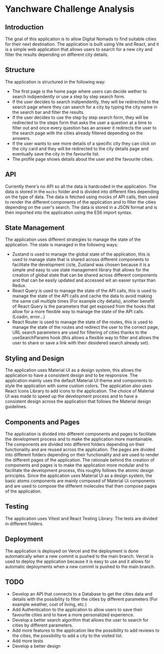 # Yanchware Challenge Analysis

## Introduction
The goal of this application is to allow Digital Nomads to find suitable cities for their next destination. The application is built using Vite and React, and it is a simple web application that allows users to search for a new city and filter the results depending on different city details.

## Structure

The application is structured in the following way:
- The first page is the home page where users can decide wether to search indipendently or use a step by step search form.
- If the user decides to search indipendently, they will be redirected to the search page where they can search for a city by typing the city name in the search bar and filter the results.
- If the user decides to use the step by step search form, they will be redirected to the steps form that asks the user a question at a time to filter out and once every question has an answer it redirects the user to the search page with the cities already filtered depending on the answers.
- If the user wants to see more details of a specific city they can click on the city card and they will be redirected to the city details page and eventually save the city in the favourite list.
- The profile page shows details about the user and the favourite cities.

## API
Currently there's no API so all the data is hardcoded in the application. The data is stored in the `mocks` folder and is divided into different files depending on the type of data. The data is fetched using mocks of API calls, then used to render the different components of the application and to filter the cities depending on the user's search. The data is stored in a JSON format and is then imported into the application using the ES6 import syntax.

## State Management

The application uses different strategies to manage the state of the application. The state is managed in the following ways:
- Zustand is used to manage the global state of the application, this is used to manage state that is shared across different components to facilitate the development cicle, Zustand was chosen 
because it is a simple and easy to use state management library that allows for the creation of global state that can be shared across different components and that can be easily updated and accessed wit an easier syntax than Redux.
- React Query is used to manage the state of the API calls, this is used to manage the state of the API calls and cache the data to avoid making the same call multiple times (For example city details), another benefit of React Query is the parameters that get exposed from the hooks that allow for a more flexible way to manage the state of the API calls. (Loadin, error...)
- React Router is used to manage the state of the routes, this is used to manage the state of the routes and redirect the user to the correct page, URL search parameters are used for filtering of cities thanks to the useSearchParams hook (this allows a flexible way to filter and allows the user to share or save a link with their desidered search already set).

## Styling and Design

The application uses Material UI as a design system, this allows the application to have a consistent design and to be responsive. The application mainly uses the default Material UI theme and components to style the application with some custom colors. The application also uses React Icons Library to add icons to the application.
The choice of Material UI was made to speed up the development process and to have a consistent design across the application that follows the Material design guidelines.

## Components and Pages

The application is divided into different components and pages to facilitate the development process and to make the application more maintainable. The components are divided into different folders depending on their functionality and are reused across the application. The pages are divided into different folders depending on their functionality and are used to render the different pages of the application. The rationale behind the creation of components and pages is to make the application more modular and to facilitate the development process, this roughly follows the atomic design principles.
Since the application uses Material Ui as a design system, the basic atoms components are mainly composed of Material Ui components and are used to compose the different molecules that then compose pages of the application.

## Testing
The application uses Vitest and React Testing Library. The tests are divided in different folders.

## Deployment
The application is deployed on Vercel and the deployment is done automatically when a new commit is pushed to the main branch.
Vercel is used to deploy the application because it is easy to use and it allows for automatic deployments when a new commit is pushed to the main branch.

## TODO
- Develop an API that connects to a Database to get the cities data and details with the possibility to filter the cities by different parameters (For example weather, cost of living, etc.)
- Add Authentication to the application to allow users to save their favourite cities and to have a more personalized experience.
- Develop a better search algorithm that allows the user to search for cities by different parameters.
- Add more features to the application like the possibility to add reviews to the cities, the possibility to add a city to the visited list.
- Add more tests
- Develop a better design